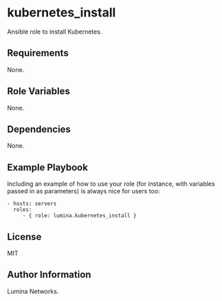 kubernetes_install
==================

Ansible role to install Kubernetes.

Requirements
------------

None.

Role Variables
--------------

None.

Dependencies
------------

None.

Example Playbook
----------------

Including an example of how to use your role (for instance, with variables passed in as parameters) is always nice for users too:

    - hosts: servers
      roles:
         - { role: lumina.kubernetes_install }

License
-------

MIT

Author Information
------------------

Lumina Networks.
